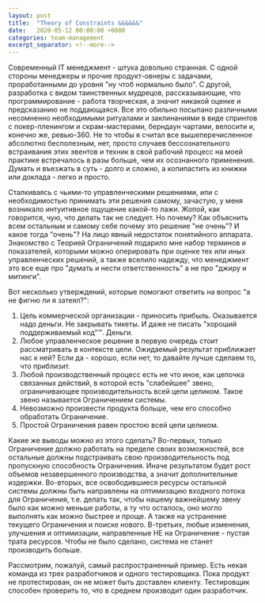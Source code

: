 ```yaml
---
layout: post
title:  "Theory of Constraints &&&&&&"
date:   2020-05-12 00:00:00 +0000
categories: team-management
excerpt_separator: <!--more-->
---
```


Современный IT менеджмент - штука довольно странная. С одной стороны менеджеры и прочие продукт-овнеры с задачами, проработанными
до уровня "ну чтоб нормально было". С другой, разработка с видом таинственных мудрецов, рассказывающие, что программирование - работа творческая,
а значит никакой оценке и предсказанию не поддающаяся. Все это обильно посыпано различными несомненно необходимыми ритуалами и заклинаниями в виде
спринтов с покер-пленингом и скрам-мастерами, берндаун чартами, велосити и, конечно же, ревью-360. Не то чтобы я считал все вышеперечисленное
абсолютно бесполезным, нет, просто случаев бессознательного встраивания этих эвентов и техник в свой рабочий процесс на моей практике встречалось в разы больше, чем
их осознанного применения. Думать и въезжать в суть - долго и сложно, а копипастить из книжки или доклада - легко и просто.

Сталкиваясь с чьими-то управленческими решениями, или с необходимостью принимать эти решения самому, зачастую, у меня возникало
интуитивное ощущение какой-то лажи. Жопой, как говорится, чую, что делать так не следует. Но почему? Как объяснить всем остальным и самому себе
почему это решение "не очень"? И какое тогда "очень"? На лицо явный недостаток понятийного аппарата. Знакомство с Теорией Ограничений подарило
мне набор терминов и показателей, которыми можно оперировать при оценке тех или иных управленческих решений, а также вселило надежду, что
менеджмент это все еще про "думать и нести ответственность" а не про "джиру и митинги".

Вот несколько утверждений, которые помогают ответить на вопрос "а не фигню ли я затеял?":
1. Цель коммерческой организации - приносить прибыль. Оказывается надо деньги. Не закрывать тикеты. И даже не писать "хороший поддерживаемый код"™. Деньги.
2. Любое управленческое решение в первую очередь стоит рассматривать в контексте цели. Ожидаемый результат приближает нас к ней? Если да - хорошо, если нет, то давайте
лучше сделаем то, что приблизит.
3. Любой производственный процесс есть не что иное, как цепочка связанных действий, в которой есть "слабейшее" звено, ограничивающее
производительность всей цепи целиком. Такое звено называется Ограничением системы.
4. Невозможно произвести продукта больше, чем его способно обработать Ограничение.
5. Простой Ограничения равен простою всей цепи целиком.

Какие же выводы можно из этого сделать? Во-первых, только Ограничение должно работать на пределе своих возможностей, все остальные должны подстраивать
свою производительность под пропускную способность Ограничения. Иначе результатом будет рост объемов незавершенного производства, а значит дополнительные
издержки. Во-вторых, все освободившиеся ресурсы остальной системы должны быть направлены на оптимизацию входного потока для Ограничения, т.е. делать так,
чтобы нашему важнейшему звену было как можно меньше работы, а ту что осталось, оно могло выполнять как можно быстрее и проще. А также на устранение текущего
Ограничения и поиске нового. В-третьих, любые изменения, улучшения и оптимизации, направленные НЕ на Ограничение - пустая трата ресурсов. Чтобы не было
сделано, система не станет производить больше.

Рассмотрим, пожалуй, самый распространенный пример. Есть некая команда из трех разработчиков и одного тестировщика. Пока продукт не протестирован,
он не может быть доставлен клиенту. Тестировщик способен проверить то, что в среднем производит один разработчик.

